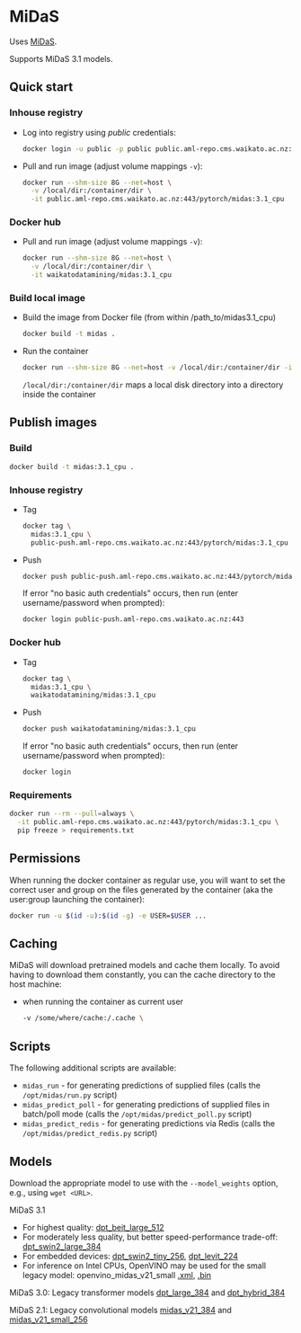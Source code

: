 # MiDaS

Uses [MiDaS](https://github.com/isl-org/MiDaS). 

Supports MiDaS 3.1 models.

## Quick start

### Inhouse registry

* Log into registry using *public* credentials:

  ```bash
  docker login -u public -p public public.aml-repo.cms.waikato.ac.nz:443 
  ```

* Pull and run image (adjust volume mappings `-v`):

  ```bash
  docker run --shm-size 8G --net=host \
    -v /local/dir:/container/dir \
    -it public.aml-repo.cms.waikato.ac.nz:443/pytorch/midas:3.1_cpu
  ```

### Docker hub

* Pull and run image (adjust volume mappings `-v`):

  ```bash
  docker run --shm-size 8G --net=host \
    -v /local/dir:/container/dir \
    -it waikatodatamining/midas:3.1_cpu
  ```

### Build local image

* Build the image from Docker file (from within /path_to/midas3.1_cpu)

  ```bash
  docker build -t midas .
  ```
  
* Run the container

  ```bash
  docker run --shm-size 8G --net=host -v /local/dir:/container/dir -it midas
  ```
  `/local/dir:/container/dir` maps a local disk directory into a directory inside the container


## Publish images

### Build

```bash
docker build -t midas:3.1_cpu .
```

### Inhouse registry  

* Tag

  ```bash
  docker tag \
    midas:3.1_cpu \
    public-push.aml-repo.cms.waikato.ac.nz:443/pytorch/midas:3.1_cpu
  ```
  
* Push

  ```bash
  docker push public-push.aml-repo.cms.waikato.ac.nz:443/pytorch/midas:3.1_cpu
  ```
  If error "no basic auth credentials" occurs, then run (enter username/password when prompted):
  
  ```bash
  docker login public-push.aml-repo.cms.waikato.ac.nz:443
  ```

### Docker hub  

* Tag

  ```bash
  docker tag \
    midas:3.1_cpu \
    waikatodatamining/midas:3.1_cpu
  ```
  
* Push

  ```bash
  docker push waikatodatamining/midas:3.1_cpu
  ```
  If error "no basic auth credentials" occurs, then run (enter username/password when prompted):
  
  ```bash
  docker login
  ``` 


### Requirements

```bash
docker run --rm --pull=always \
  -it public.aml-repo.cms.waikato.ac.nz:443/pytorch/midas:3.1_cpu \
  pip freeze > requirements.txt
```


## Permissions

When running the docker container as regular use, you will want to set the correct
user and group on the files generated by the container (aka the user:group launching
the container):

```bash
docker run -u $(id -u):$(id -g) -e USER=$USER ...
```

## Caching

MiDaS will download pretrained models and cache them locally. To avoid having
to download them constantly, you can the cache directory to the host machine:

* when running the container as current user

  ```bash
  -v /some/where/cache:/.cache \
  ```


## Scripts

The following additional scripts are available:

* `midas_run` - for generating predictions of supplied files (calls the `/opt/midas/run.py` script)
* `midas_predict_poll` - for generating predictions of supplied files in batch/poll mode (calls the `/opt/midas/predict_poll.py` script)
* `midas_predict_redis` - for generating predictions via Redis (calls the `/opt/midas/predict_redis.py` script)


## Models

Download the appropriate model to use with the `--model_weights` option, e.g., using `wget <URL>`.

MiDaS 3.1
- For highest quality: [dpt_beit_large_512](https://github.com/isl-org/MiDaS/releases/download/v3_1/dpt_beit_large_512.pt)
- For moderately less quality, but better speed-performance trade-off: [dpt_swin2_large_384](https://github.com/isl-org/MiDaS/releases/download/v3_1/dpt_swin2_large_384.pt)
- For embedded devices: [dpt_swin2_tiny_256](https://github.com/isl-org/MiDaS/releases/download/v3_1/dpt_swin2_tiny_256.pt), [dpt_levit_224](https://github.com/isl-org/MiDaS/releases/download/v3_1/dpt_levit_224.pt)
- For inference on Intel CPUs, OpenVINO may be used for the small legacy model: openvino_midas_v21_small [.xml](https://github.com/isl-org/MiDaS/releases/download/v3_1/openvino_midas_v21_small_256.xml), [.bin](https://github.com/isl-org/MiDaS/releases/download/v3_1/openvino_midas_v21_small_256.bin)

MiDaS 3.0: Legacy transformer models [dpt_large_384](https://github.com/isl-org/MiDaS/releases/download/v3/dpt_large_384.pt) and [dpt_hybrid_384](https://github.com/isl-org/MiDaS/releases/download/v3/dpt_hybrid_384.pt)

MiDaS 2.1: Legacy convolutional models [midas_v21_384](https://github.com/isl-org/MiDaS/releases/download/v2_1/midas_v21_384.pt) and [midas_v21_small_256](https://github.com/isl-org/MiDaS/releases/download/v2_1/midas_v21_small_256.pt) 
